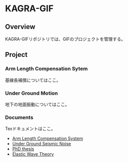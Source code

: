 # KAGRA-GIF
## Overview
KAGRA-GIFリポジトリでは、GIFのプロジェクトを管理する。

## Project
### Arm Length Compensation Sytem
基線長補償についてはここ。

### Under Ground Motion
地下の地面振動についてはここ。

### Documents
Texドキュメントはここ。

* [Arm Length Compensation System](https://github.com/MiyoKouseki/kagra-gif/blob/master/Documents/arm_length_compensation/main.pdf)
* [Under Ground Seismic Noise](https://github.com/MiyoKouseki/kagra-gif/blob/master/Documents/underground_seismic_noise/main.pdf)
* [PhD thesis](https://github.com/MiyoKouseki/kagra-gif/blob/master/Documents/phd_thesis/main.pdf)
* [Elastic Wave Theory](https://github.com/MiyoKouseki/kagra-gif/blob/master/Documents/elastic_wave_theory/main.pdf)

